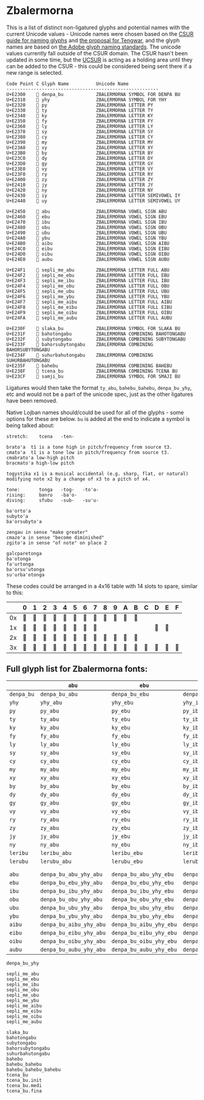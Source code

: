 # Zbalermorna

This is a list of distinct non-ligatured glyphs and potential names with the current Unicode values - Unicode names were chosen based on the [CSUR guide for naming glyphs](http://www.evertype.com/standards/csur/naming.html) and [the proposal for Tengwar](http://std.dkuug.dk/JTC1/SC2/WG2/docs/n1641/n1641.htm), and the glyph names are based on [the Adobe glyph naming standards](http://blogs.adobe.com/typblography/files/typblography/typotechnica2007/Glyph%20names.pdf). The unicode values currently fall outside of the CSUR domain. The CSUR hasn't been updated in some time, but the [UCSUR](https://www.kreativekorp.com/ucsur/) is acting as a holding area until they can be added to the CSUR - this could be considered being sent there if a new range is selected.


```
Code Point C Glyph Name          Unicode Name
--------------------------------------------------------
U+E2300    󢌀 denpa_bu            ZBALERMORNA SYMBOL FOR DENPA BU
U+E2310    󢌐 yhy                 ZBALERMORNA SYMBOL FOR YHY
U+E2320    󢌠 py                  ZBALERMORNA LETTER PY
U+E2330    󢌰 ty                  ZBALERMORNA LETTER TY
U+E2340    󢍀 ky                  ZBALERMORNA LETTER KY
U+E2350    󢍐 fy                  ZBALERMORNA LETTER FY
U+E2360    󢍠 ly                  ZBALERMORNA LETTER LY
U+E2370    󢍰 sy                  ZBALERMORNA LETTER SY
U+E2380    󢎀 cy                  ZBALERMORNA LETTER CY
U+E2390    󢎐 my                  ZBALERMORNA LETTER MY
U+E23A0    󢎠 xy                  ZBALERMORNA LETTER XY
U+E23B0    󢎰 by                  ZBALERMORNA LETTER BY
U+E23C0    󢏀 dy                  ZBALERMORNA LETTER DY
U+E23D0    󢏐 gy                  ZBALERMORNA LETTER GY
U+E23E0    󢏠 vy                  ZBALERMORNA LETTER VY
U+E23F0    󢏰 ry                  ZBALERMORNA LETTER RY
U+E2400    󢐀 zy                  ZBALERMORNA LETTER ZY
U+E2410    󢐐 jy                  ZBALERMORNA LETTER JY
U+E2420    󢐠 ny                  ZBALERMORNA LETTER NY
U+E2430    󢐰 iy                  ZBALERMORNA LETTER SEMIVOWEL IY
U+E2440    󢑀 uy                  ZBALERMORNA LETTER SEMIVOWEL UY

U+E2450    󢑐 abu                 ZBALERMORNA VOWEL SIGN ABU
U+E2460    󢑠 ebu                 ZBALERMORNA VOWEL SIGN EBU
U+E2470    󢑰 ibu                 ZBALERMORNA VOWEL SIGN IBU
U+E2480    󢒀 obu                 ZBALERMORNA VOWEL SIGN OBU
U+E2490    󢒐 ubu                 ZBALERMORNA VOWEL SIGN UBU
U+E24A0    󢒠 ybu                 ZBALERMORNA VOWEL SIGN YBU
U+E24B0    󢒰 aibu                ZBALERMORNA VOWEL SIGN AIBU
U+E24C0    󢓀 eibu                ZBALERMORNA VOWEL SIGN EIBU
U+E24D0    󢓐 oibu                ZBALERMORNA VOWEL SIGN OIBU
U+E24E0    󢓠 aubu                ZBALERMORNA VOWEL SIGN AUBU

U+E24F1    󢓱 sepli_me_abu        ZBALERMORNA LETTER FULL ABU
U+E24F2    󢓲 sepli_me_ebu        ZBALERMORNA LETTER FULL EBU
U+E24F3    󢓳 sepli_me_ibu        ZBALERMORNA LETTER FULL IBU
U+E24F4    󢓴 sepli_me_obu        ZBALERMORNA LETTER FULL OBU
U+E24F5    󢓵 sepli_me_ubu        ZBALERMORNA LETTER FULL UBU
U+E24F6    󢓶 sepli_me_ybu        ZBALERMORNA LETTER FULL YBU
U+E24F7    󢓷 sepli_me_aibu       ZBALERMORNA LETTER FULL AIBU
U+E24F8    󢓸 sepli_me_eibu       ZBALERMORNA LETTER FULL EIBU
U+E24F9    󢓹 sepli_me_oibu       ZBALERMORNA LETTER FULL OIBU
U+E24FA    󢓺 sepli_me_aubu       ZBALERMORNA LETTER FULL AUBU

U+E230F    󢌏 slaka_bu            ZBALERMORNA SYMBOL FOR SLAKA BU
U+E231F    󢌟 bahotongabu         ZBALERMORNA COMBINING BAHOTONGABU
U+E232F    󢌯 subytongabu         ZBALERMORNA COMBINING SUBYTONGABU
U+E233F    󢌿 bahorsubytongabu    ZBALERMORNA COMBINING BAHORSUBYTONGABU
U+E234F    󢍏 suhurbahutongabu    ZBALERMORNA COMBINING SUHURBAHUTONGABU
U+E235F    󢍟 bahebu              ZBALERMORNA COMBINING BAHEBU
U+E238F    󢎏 tcena_bu            ZBALERMORNA COMBINING TCENA BU
U+E23CF    󢏏 samji_bu            ZBALERMORNA SYMBOL FOR SMAJI BU
```

Ligatures would then take the format `ty_abu`, `bahebu_bahebu`, `denpa_bu_yhy`, etc and would not be a part of the unicode spec, just as the other ligatures have been removed.

Native Lojban names should/could be used for all of the glyphs - some options for these are below. `bu` is added at the end to indicate a symbol is being talked about:

```
stretch:    tcena   -ten-

brato'a  t1 is a tone high in pitch/frequency from source t3.
cmato'a  t1 is a tone low in pitch/frequency from source t3.
cmabrato'a low-high pitch
bracmato'a high-low pitch

togystika x1 is a musical accidental (e.g. sharp, flat, or natural) modifying note x2 by a change of x3 to a pitch of x4.

tone:       tonga   -tog-   -to'a-  
rising:     banro   -ba'o-  
diving:     sfubu   -sub-   -su'u-  

ba'orto'a
subyto'a
ba'orsubyto'a

zengau in sense "make greater"
cmaze'a in sense "become diminished"
zgito'a in sense "of note" on place 2

galcparetonga
ba'otonga
fa'urtonga
ba'orsu'utonga
su'urba'otonga
```

These codes could be arranged in a 4x16 table with 14 slots to spare, similar to this:

|    | 0 | 1 | 2 | 3 | 4 | 5 | 6 | 7 | 8 | 9 | A | B | C | D | E | F |
|----|---|---|---|---|---|---|---|---|---|---|---|---|---|---|---|---|
| 0x | 󢌠 | 󢌰 | 󢍀 | 󢍐 | 󢍠 | 󢍰 | 󢎀 | 󢎐 | 󢎠 | 󢌀 | 󢌐 | 󢓰 |   |   |   |   |
| 1x | 󢎰 | 󢏀 | 󢏐 | 󢏠 | 󢏰 | 󢐀 | 󢐐 | 󢐠 |   |   |   |   |   | 󢍟 | 󢏏 |   |
| 2x | 󢑐 | 󢑠 | 󢑰 | 󢒀 | 󢒐 | 󢒠 | 󢒰 | 󢓀 | 󢓐 | 󢓠 | 󢐰 | 󢑀 |   |   |   |   |
| 3x | 󢓱 | 󢓲 | 󢓳 | 󢓴 | 󢓵 | 󢓶 | 󢓷 | 󢓸 | 󢓹 | 󢓺 | 󢌏 | 󢌟 | 󢌯 | 󢌿 | 󢍏 | 󢎏 |

## Full glyph list for Zbalermorna fonts:

|   |`abu`|`ebu`|`ibu`|`obu`|`ubu`|`ybu`|`aibu`|`eibu`|`oibu`|`aubu`|
| --- | --- | --- | --- | --- | --- | --- | --- | --- | --- | --- |
| `denpa_bu`|`denpa_bu_abu`|`denpa_bu_ebu`|`denpa_bu_ibu`|`denpa_bu_obu`|`denpa_bu_ubu`|`denpa_bu_ybu`|`denpa_bu_aibu`|`denpa_bu_eibu`|`denpa_bu_oibu`|`denpa_bu_aubu`|
| `yhy`|`yhy_abu`|`yhy_ebu`|`yhy_ibu`|`yhy_obu`|`yhy_ubu`|`yhy_ybu`|`yhy_aibu`|`yhy_eibu`|`yhy_oibu`|`yhy_aubu`|
| `py`|`py_abu`|`py_ebu`|`py_ibu`|`py_obu`|`py_ubu`|`py_ybu`|`py_aibu`|`py_eibu`|`py_oibu`|`py_aubu`|
| `ty`|`ty_abu`|`ty_ebu`|`ty_ibu`|`ty_obu`|`ty_ubu`|`ty_ybu`|`ty_aibu`|`ty_eibu`|`ty_oibu`|`ty_aubu`|
| `ky`|`ky_abu`|`ky_ebu`|`ky_ibu`|`ky_obu`|`ky_ubu`|`ky_ybu`|`ky_aibu`|`ky_eibu`|`ky_oibu`|`ky_aubu`|
| `fy`|`fy_abu`|`fy_ebu`|`fy_ibu`|`fy_obu`|`fy_ubu`|`fy_ybu`|`fy_aibu`|`fy_eibu`|`fy_oibu`|`fy_aubu`|
| `ly`|`ly_abu`|`ly_ebu`|`ly_ibu`|`ly_obu`|`ly_ubu`|`ly_ybu`|`ly_aibu`|`ly_eibu`|`ly_oibu`|`ly_aubu`|
| `sy`|`sy_abu`|`sy_ebu`|`sy_ibu`|`sy_obu`|`sy_ubu`|`sy_ybu`|`sy_aibu`|`sy_eibu`|`sy_oibu`|`sy_aubu`|
| `cy`|`cy_abu`|`cy_ebu`|`cy_ibu`|`cy_obu`|`cy_ubu`|`cy_ybu`|`cy_aibu`|`cy_eibu`|`cy_oibu`|`cy_aubu`|
| `my`|`my_abu`|`my_ebu`|`my_ibu`|`my_obu`|`my_ubu`|`my_ybu`|`my_aibu`|`my_eibu`|`my_oibu`|`my_aubu`|
| `xy`|`xy_abu`|`xy_ebu`|`xy_ibu`|`xy_obu`|`xy_ubu`|`xy_ybu`|`xy_aibu`|`xy_eibu`|`xy_oibu`|`xy_aubu`|
| `by`|`by_abu`|`by_ebu`|`by_ibu`|`by_obu`|`by_ubu`|`by_ybu`|`by_aibu`|`by_eibu`|`by_oibu`|`by_aubu`|
| `dy`|`dy_abu`|`dy_ebu`|`dy_ibu`|`dy_obu`|`dy_ubu`|`dy_ybu`|`dy_aibu`|`dy_eibu`|`dy_oibu`|`dy_aubu`|
| `gy`|`gy_abu`|`gy_ebu`|`gy_ibu`|`gy_obu`|`gy_ubu`|`gy_ybu`|`gy_aibu`|`gy_eibu`|`gy_oibu`|`gy_aubu`|
| `vy`|`vy_abu`|`vy_ebu`|`vy_ibu`|`vy_obu`|`vy_ubu`|`vy_ybu`|`vy_aibu`|`vy_eibu`|`vy_oibu`|`vy_aubu`|
| `ry`|`ry_abu`|`ry_ebu`|`ry_ibu`|`ry_obu`|`ry_ubu`|`ry_ybu`|`ry_aibu`|`ry_eibu`|`ry_oibu`|`ry_aubu`|
| `zy`|`zy_abu`|`zy_ebu`|`zy_ibu`|`zy_obu`|`zy_ubu`|`zy_ybu`|`zy_aibu`|`zy_eibu`|`zy_oibu`|`zy_aubu`|
| `jy`|`jy_abu`|`jy_ebu`|`jy_ibu`|`jy_obu`|`jy_ubu`|`jy_ybu`|`jy_aibu`|`jy_eibu`|`jy_oibu`|`jy_aubu`|
| `ny`|`ny_abu`|`ny_ebu`|`ny_ibu`|`ny_obu`|`ny_ubu`|`ny_ybu`|`ny_aibu`|`ny_eibu`|`ny_oibu`|`ny_aubu`|
| `leribu`|`leribu_abu`|`leribu_ebu`|`leribu_ibu`|`leribu_obu`|`leribu_ubu`|`leribu_ybu`|`leribu_aibu`|`leribu_eibu`|`leribu_oibu`|`leribu_aubu`|
| `lerubu`|`lerubu_abu`|`lerubu_ebu`|`lerubu_ibu`|`lerubu_obu`|`lerubu_ubu`|`lerubu_ybu`|`lerubu_aibu`|`lerubu_eibu`|`lerubu_oibu`|`lerubu_aubu`|
|   |  |  |  |  |  |  |  |  |  |  |
|   |  |  |  |  |  |  |  |  |  |  |
| `abu`|`denpa_bu_abu_yhy_abu`|`denpa_bu_abu_yhy_ebu`|`denpa_bu_abu_yhy_ibu`|`denpa_bu_abu_yhy_obu`|`denpa_bu_abu_yhy_ubu`|`denpa_bu_abu_yhy_ybu`|`denpa_bu_abu_yhy_aibu`|`denpa_bu_abu_yhy_eibu`|`denpa_bu_abu_yhy_oibu`|`denpa_bu_abu_yhy_aubu`|
| `ebu`|`denpa_bu_ebu_yhy_abu`|`denpa_bu_ebu_yhy_ebu`|`denpa_bu_ebu_yhy_ibu`|`denpa_bu_ebu_yhy_obu`|`denpa_bu_ebu_yhy_ubu`|`denpa_bu_ebu_yhy_ybu`|`denpa_bu_ebu_yhy_aibu`|`denpa_bu_ebu_yhy_eibu`|`denpa_bu_ebu_yhy_oibu`|`denpa_bu_ebu_yhy_aubu`|
| `ibu`|`denpa_bu_ibu_yhy_abu`|`denpa_bu_ibu_yhy_ebu`|`denpa_bu_ibu_yhy_ibu`|`denpa_bu_ibu_yhy_obu`|`denpa_bu_ibu_yhy_ubu`|`denpa_bu_ibu_yhy_ybu`|`denpa_bu_ibu_yhy_aibu`|`denpa_bu_ibu_yhy_eibu`|`denpa_bu_ibu_yhy_oibu`|`denpa_bu_ibu_yhy_aubu`|
| `obu`|`denpa_bu_obu_yhy_abu`|`denpa_bu_obu_yhy_ebu`|`denpa_bu_obu_yhy_ibu`|`denpa_bu_obu_yhy_obu`|`denpa_bu_obu_yhy_ubu`|`denpa_bu_obu_yhy_ybu`|`denpa_bu_obu_yhy_aibu`|`denpa_bu_obu_yhy_eibu`|`denpa_bu_obu_yhy_oibu`|`denpa_bu_obu_yhy_aubu`|
| `ubu`|`denpa_bu_ubu_yhy_abu`|`denpa_bu_ubu_yhy_ebu`|`denpa_bu_ubu_yhy_ibu`|`denpa_bu_ubu_yhy_obu`|`denpa_bu_ubu_yhy_ubu`|`denpa_bu_ubu_yhy_ybu`|`denpa_bu_ubu_yhy_aibu`|`denpa_bu_ubu_yhy_eibu`|`denpa_bu_ubu_yhy_oibu`|`denpa_bu_ubu_yhy_aubu`|
| `ybu`|`denpa_bu_ybu_yhy_abu`|`denpa_bu_ybu_yhy_ebu`|`denpa_bu_ybu_yhy_ibu`|`denpa_bu_ybu_yhy_obu`|`denpa_bu_ybu_yhy_ubu`|`denpa_bu_ybu_yhy_ybu`|`denpa_bu_ybu_yhy_aibu`|`denpa_bu_ybu_yhy_eibu`|`denpa_bu_ybu_yhy_oibu`|`denpa_bu_ybu_yhy_aubu`|
| `aibu`|`denpa_bu_aibu_yhy_abu`|`denpa_bu_aibu_yhy_ebu`|`denpa_bu_aibu_yhy_ibu`|`denpa_bu_aibu_yhy_obu`|`denpa_bu_aibu_yhy_ubu`|`denpa_bu_aibu_yhy_ybu`|`denpa_bu_aibu_yhy_aibu`|`denpa_bu_aibu_yhy_eibu`|`denpa_bu_aibu_yhy_oibu`|`denpa_bu_aibu_yhy_aubu`|
| `eibu`|`denpa_bu_eibu_yhy_abu`|`denpa_bu_eibu_yhy_ebu`|`denpa_bu_eibu_yhy_ibu`|`denpa_bu_eibu_yhy_obu`|`denpa_bu_eibu_yhy_ubu`|`denpa_bu_eibu_yhy_ybu`|`denpa_bu_eibu_yhy_aibu`|`denpa_bu_eibu_yhy_eibu`|`denpa_bu_eibu_yhy_oibu`|`denpa_bu_eibu_yhy_aubu`|
| `oibu`|`denpa_bu_oibu_yhy_abu`|`denpa_bu_oibu_yhy_ebu`|`denpa_bu_oibu_yhy_ibu`|`denpa_bu_oibu_yhy_obu`|`denpa_bu_oibu_yhy_ubu`|`denpa_bu_oibu_yhy_ybu`|`denpa_bu_oibu_yhy_aibu`|`denpa_bu_oibu_yhy_eibu`|`denpa_bu_oibu_yhy_oibu`|`denpa_bu_oibu_yhy_aubu`|
| `aubu`|`denpa_bu_aubu_yhy_abu`|`denpa_bu_aubu_yhy_ebu`|`denpa_bu_aubu_yhy_ibu`|`denpa_bu_aubu_yhy_obu`|`denpa_bu_aubu_yhy_ubu`|`denpa_bu_aubu_yhy_ybu`|`denpa_bu_aubu_yhy_aibu`|`denpa_bu_aubu_yhy_eibu`|`denpa_bu_aubu_yhy_oibu`|`denpa_bu_aubu_yhy_aubu`|

```
denpa_bu_yhy

sepli_me_abu
sepli_me_ebu
sepli_me_ibu
sepli_me_obu
sepli_me_ubu
sepli_me_ybu
sepli_me_aibu
sepli_me_eibu
sepli_me_oibu
sepli_me_aubu

slaka_bu
bahotongabu
subytongabu
bahorsubytongabu
suhurbahutongabu
bahebu
bahebu_bahebu
bahebu_bahebu_bahebu
tcena_bu
tcena_bu.init
tcena_bu.medi
tcena_bu.fina

```